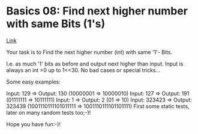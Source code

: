 # Basics 08: Find next higher number with same Bits (1's)

[Link](https://www.codewars.com/kata/56bdd0aec5dc03d7780010a5/train/javascript)

Your task is to Find the next higher number (int) with same '1'- Bits.

I.e. as much '1' bits as before and output next higher than input. Input is always an int >0 up to 1<<30. No bad cases or special tricks...

Some easy examples:

Input: 129  => Output: 130 (10000001 => 10000010)
Input: 127 => Output: 191 (01111111 => 10111111)
Input: 1 => Output: 2 (01 => 10)
Input: 323423 => Output: 323439 (1001110111101011111 => 1001110111101101111)
First some static tests, later on many random tests too;-)!

Hope you have fun:-)!
